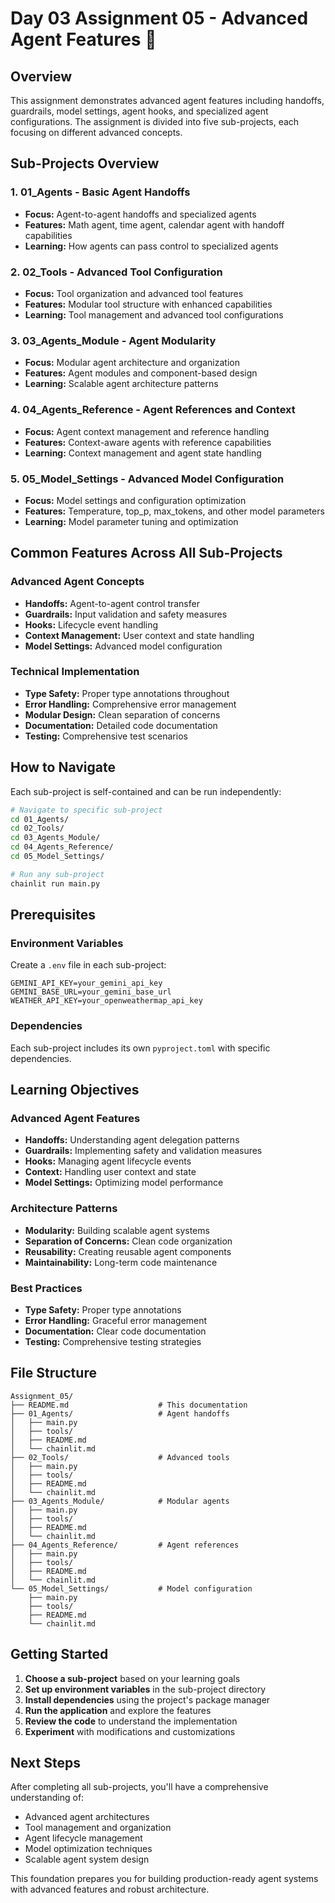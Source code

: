 # Day 03 Assignment 05 - Advanced Agent Features 🚀

## Overview

This assignment demonstrates advanced agent features including handoffs, guardrails, model settings, agent hooks, and specialized agent configurations. The assignment is divided into five sub-projects, each focusing on different advanced concepts.

## Sub-Projects Overview

### 1. 01_Agents - Basic Agent Handoffs

- **Focus:** Agent-to-agent handoffs and specialized agents
- **Features:** Math agent, time agent, calendar agent with handoff capabilities
- **Learning:** How agents can pass control to specialized agents

### 2. 02_Tools - Advanced Tool Configuration

- **Focus:** Tool organization and advanced tool features
- **Features:** Modular tool structure with enhanced capabilities
- **Learning:** Tool management and advanced tool configurations

### 3. 03_Agents_Module - Agent Modularity

- **Focus:** Modular agent architecture and organization
- **Features:** Agent modules and component-based design
- **Learning:** Scalable agent architecture patterns

### 4. 04_Agents_Reference - Agent References and Context

- **Focus:** Agent context management and reference handling
- **Features:** Context-aware agents with reference capabilities
- **Learning:** Context management and agent state handling

### 5. 05_Model_Settings - Advanced Model Configuration

- **Focus:** Model settings and configuration optimization
- **Features:** Temperature, top_p, max_tokens, and other model parameters
- **Learning:** Model parameter tuning and optimization

## Common Features Across All Sub-Projects

### Advanced Agent Concepts

- **Handoffs:** Agent-to-agent control transfer
- **Guardrails:** Input validation and safety measures
- **Hooks:** Lifecycle event handling
- **Context Management:** User context and state handling
- **Model Settings:** Advanced model configuration

### Technical Implementation

- **Type Safety:** Proper type annotations throughout
- **Error Handling:** Comprehensive error management
- **Modular Design:** Clean separation of concerns
- **Documentation:** Detailed code documentation
- **Testing:** Comprehensive test scenarios

## How to Navigate

Each sub-project is self-contained and can be run independently:

```bash
# Navigate to specific sub-project
cd 01_Agents/
cd 02_Tools/
cd 03_Agents_Module/
cd 04_Agents_Reference/
cd 05_Model_Settings/

# Run any sub-project
chainlit run main.py
```

## Prerequisites

### Environment Variables

Create a `.env` file in each sub-project:

```
GEMINI_API_KEY=your_gemini_api_key
GEMINI_BASE_URL=your_gemini_base_url
WEATHER_API_KEY=your_openweathermap_api_key
```

### Dependencies

Each sub-project includes its own `pyproject.toml` with specific dependencies.

## Learning Objectives

### Advanced Agent Features

- **Handoffs:** Understanding agent delegation patterns
- **Guardrails:** Implementing safety and validation measures
- **Hooks:** Managing agent lifecycle events
- **Context:** Handling user context and state
- **Model Settings:** Optimizing model performance

### Architecture Patterns

- **Modularity:** Building scalable agent systems
- **Separation of Concerns:** Clean code organization
- **Reusability:** Creating reusable agent components
- **Maintainability:** Long-term code maintenance

### Best Practices

- **Type Safety:** Proper type annotations
- **Error Handling:** Graceful error management
- **Documentation:** Clear code documentation
- **Testing:** Comprehensive testing strategies

## File Structure

```
Assignment_05/
├── README.md                    # This documentation
├── 01_Agents/                   # Agent handoffs
│   ├── main.py
│   ├── tools/
│   ├── README.md
│   └── chainlit.md
├── 02_Tools/                    # Advanced tools
│   ├── main.py
│   ├── tools/
│   ├── README.md
│   └── chainlit.md
├── 03_Agents_Module/            # Modular agents
│   ├── main.py
│   ├── tools/
│   ├── README.md
│   └── chainlit.md
├── 04_Agents_Reference/         # Agent references
│   ├── main.py
│   ├── tools/
│   ├── README.md
│   └── chainlit.md
└── 05_Model_Settings/           # Model configuration
    ├── main.py
    ├── tools/
    ├── README.md
    └── chainlit.md
```

## Getting Started

1. **Choose a sub-project** based on your learning goals
2. **Set up environment variables** in the sub-project directory
3. **Install dependencies** using the project's package manager
4. **Run the application** and explore the features
5. **Review the code** to understand the implementation
6. **Experiment** with modifications and customizations

## Next Steps

After completing all sub-projects, you'll have a comprehensive understanding of:

- Advanced agent architectures
- Tool management and organization
- Agent lifecycle management
- Model optimization techniques
- Scalable agent system design

This foundation prepares you for building production-ready agent systems with advanced features and robust architecture.

